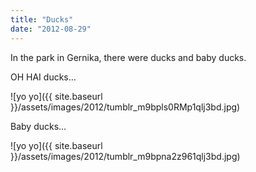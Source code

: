 ```yaml
---
title: "Ducks"
date: "2012-08-29"
---
```


In the park in Gernika, there were ducks and baby ducks.

OH HAI ducks…

![yo yo]({{ site.baseurl }}/assets/images/2012/tumblr_m9bpls0RMp1qlj3bd.jpg)

Baby ducks…

![yo yo]({{ site.baseurl }}/assets/images/2012/tumblr_m9bpna2z961qlj3bd.jpg)

